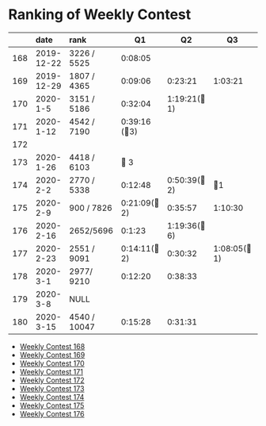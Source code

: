 # Ranking of Weekly Contest



|     | date       | rank         | Q1                | Q2              | Q3               | Q4  |
|:--- |:---------- |:------------ | ----------------- | --------------- | ---------------- | --- |
| 168 | 2019-12-22 | 3226 / 5525  | 0:08:05           |                 |                  |     |
| 169 | 2019-12-29 | 1807 / 4365  | 0:09:06           | 0:23:21         | 1:03:21          |     |
| 170 | 2020-1-5   | 3151 / 5186  | 0:32:04           | 1:19:21(:bug:1) |                  |     |
| 171 | 2020-1-12  | 4542 / 7190  | 0:39:16  (:bug:3) |                 |                  |     |
| 172 |            |              |                   |                 |                  |     |
| 173 | 2020-1-26  | 4418 / 6103  | :bug: 3           |                 |                  |     |
| 174 | 2020-2-2   | 2770 / 5338  | 0:12:48           | 0:50:39(:bug:2) | :bug:1           |     |
| 175 | 2020-2-9   | 900 / 7826   | 0:21:09(:bug: 2)  | 0:35:57         | 1:10:30          |     |
| 176 | 2020-2-16  | 2652/5696    | 0:1:23            | 1:19:36(:bug:6) |                  |     |
| 177 | 2020-2-23  | 2551 / 9091  | 0:14:11(:bug: 2)  | 0:30:32         | 1:08:05(:bug: 1) |     |
| 178 | 2020-3-1   | 2977/ 9210   | 0:12:20           | 0:38:33         |                  |     |
| 179 | 2020-3-8   | NULL         |                   |                 |                  |     |
| 180 | 2020-3-15  | 4540 / 10047 | 0:15:28           | 0:31:31         |                  |     |

-   [Weekly Contest 168](https://leetcode.com/contest/weekly-contest-168/)
-   [Weekly Contest 169](https://leetcode.com/contest/weekly-contest-169/ranking)
-   [Weekly Contest 170](https://leetcode.com/contest/weekly-contest-170/ranking/)
-   [Weekly Contest 171](https://leetcode.com/contest/weekly-contest-171/ranking/)
-   [Weekly Contest 172](https://leetcode.com/contest/weekly-contest-172/ranking/)
-   [Weekly Contest 173](https://leetcode.com/contest/weekly-contest-173/ranking/)
-   [Weekly Contest 174](https://leetcode.com/contest/weekly-contest-174/ranking/)
-   [Weekly Contest 175](https://leetcode.com/contest/weekly-contest-175/ranking/)
-   [Weekly Contest 176](https://leetcode.com/contest/weekly-contest-176/ranking/)
